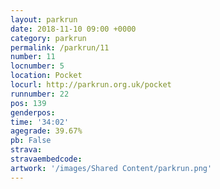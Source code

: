 ```yaml
---
layout: parkrun
date: 2018-11-10 09:00 +0000
category: parkrun
permalink: /parkrun/11
number: 11
locnumber: 5
location: Pocket
locurl: http://parkrun.org.uk/pocket
runnumber: 22
pos: 139
genderpos: 
time: '34:02'
agegrade: 39.67%
pb: False
strava: 
stravaembedcode:
artwork: '/images/Shared Content/parkrun.png'
---
```

